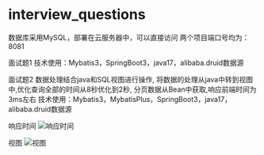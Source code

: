 # interview_questions
数据库采用MySQL，部署在云服务器中，可以直接访问
两个项目端口号均为：8081

面试题1
技术使用：Mybatis3，SpringBoot3，java17，alibaba.druid数据源



面试题2
数据处理结合java和SQL视图进行操作, 将数据的处理从java中转到视图中,优化查询全部的时间从8秒优化到2秒, 分页数据从Bean中获取,响应前端时间为3ms左右
技术使用：Mybatis3，MybatisPlus，SpringBoot3，java17，alibaba.druid数据源

响应时间
![响应时间](https://img1.imgtp.com/2023/09/26/N6lQSqe4.png)

视图
![视图](https://img1.imgtp.com/2023/09/26/5bVmtNYx.png)